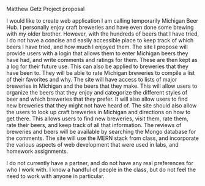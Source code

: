 
Matthew Getz Project proposal

I would like to create web application I am calling temporarily Michigan Beer Hub. I personally enjoy craft breweries and have even done some brewing with my older brother. However, with the hundreds of beers that I have tried, I do not have a concise and easily accessible place to keep track of which beers I have tried, and how much I enjoyed them. The site I propose will provide users with a login that allows them to enter Michigan beers they have had, and write comments and ratings for them. These are then kept as a log for their future use. This can also be applied to breweries that they have been to. They will be able to rate Michigan breweries to compile a list of their favorites and why. The site will have access to lists of major breweries in Michigan and the beers that they make. This will allow users to organize the beers that they enjoy and categorize the different styles of beer and which breweries that they prefer. It will also allow users to find new breweries that they might not have heard of. The site should also allow the users to look up craft breweries in Michigan and directions on how to get there. This allows users to find new breweries, visit them, rate them, rate their beers, and keep track of all that information. The reviews of breweries and beers will be available by searching the Mongo database for the comments. The site will use the MERN stack from class, and incorporate the various aspects of web development that were used in labs, and homework assignments.

I do not currently have a partner, and do not have any real preferences for who I work with. I know a handful of people in the class, but do not feel the need to work with anyone in particular.
